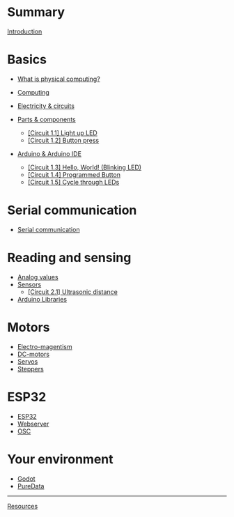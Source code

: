 # Summary

[Introduction](./README.md)

# Basics

- [What is physical computing?](basics/what-is-ps.md)

- [Computing](basics/computing.md)

- [Electricity & circuits](basics/electricity-circuits.md)

- [Parts & components](basics/parts-components.md)

    - [[Circuit 1.1] Light up LED](basics/circuit1.md)
    - [[Circuit 1.2] Button press](basics/circuit2.md)

- [Arduino & Arduino IDE](basics/arduino-ide.md)

    - [[Circuit 1.3] Hello, World! (Blinking LED)](basics/circuit-3.md)
    - [[Circuit 1.4] Programmed Button](basics/circuit-4.md)
    - [[Circuit 1.5] Cycle through LEDs](basics/circuit-5.md)

# Serial communication
- [Serial communication](serial.md)


# Reading and sensing

- [Analog values](sensors/analog.md)
- [Sensors](sensors/sensors.md)
  - [[Circuit 2.1] Ultrasonic distance](sensors/circuit-1.md)
- [Arduino Libraries](sensors/libs.md)

# Motors

- [Electro-magentism](motors/electromagnetism.md)
- [DC-motors](motors/motors.md)
- [Servos](motors/servo.md)
- [Steppers](motors/stepper.md)

# ESP32

- [ESP32](esp32/esp32.md)
- [Webserver](esp32/esp-webserver.md)
- [OSC](esp32/esp-osc.md)

# Your environment

- [Godot](environments/godot.md)
- [PureData](environments/puredata.md)

-----------

[Resources](./resources.md)
